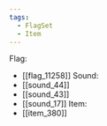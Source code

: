 ```yaml
---
tags:
  - FlagSet
  - Item
---
```

Flag:
- [[flag_11258]]
Sound:
- [[sound_44]]
- [[sound_43]]
- [[sound_17]]
Item:
- [[item_380]]
